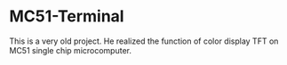 # MC51-Terminal
This is a very old project. He realized the function of color display TFT on MC51 single chip microcomputer.

